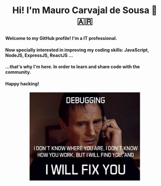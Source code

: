 # <p align="center"> Hi! I'm Mauro Carvajal de Sousa 👋 :argentina:</p>
<!-- 📫 Linkedin: https://www.linkedin.com/in/maurocarvajaldesousa -->
#### Welcome to my GitHub profile! I'm a IT professional.
#### Now specially interested in improving my coding skills: JavaScript, NodeJS, ExpressJS, ReactJS ...
#### ...that's why I'm here. In order to learn and share code with the community.
#### Happy hacking!

<p align="center">
  <img src="/images/joke.png" width="350" align="middle"/>
</p>
<!--
- Medium: https://medium.com/@mauro.carvajaldesousa
-->
<!--
**MauroCarvajalDeSousa/MauroCarvajalDeSousa** is a ✨ _special_ ✨ repository because its `README.md` (this file) appears on your GitHub profile.

Here are some ideas to get you started:

- 🔭 I’m currently working on ...
- 🌱 I’m currently learning ...
- 👯 I’m looking to collaborate on ...
- 🤔 I’m looking for help with ...
- 💬 Ask me about ...
- 📫 How to reach me: ...
- 😄 Pronouns: ...
- ⚡ Fun fact: ...

![Esta es una imagen](/images/joke.png)
-->
